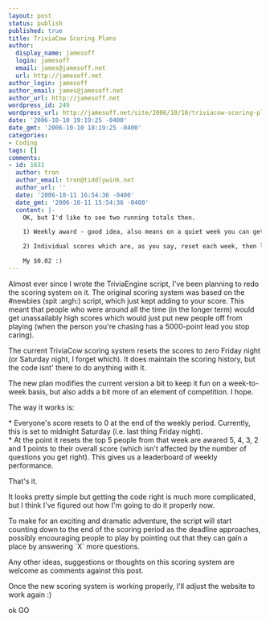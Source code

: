 ```yaml
---
layout: post
status: publish
published: true
title: TriviaCow Scoring Plans
author:
  display_name: jamesoff
  login: jamesoff
  email: james@jamesoff.net
  url: http://jamesoff.net
author_login: jamesoff
author_email: james@jamesoff.net
author_url: http://jamesoff.net
wordpress_id: 249
wordpress_url: http://jamesoff.net/site/2006/10/10/triviacow-scoring-plans/
date: '2006-10-10 19:19:25 -0400'
date_gmt: '2006-10-10 18:19:25 -0400'
categories:
- Coding
tags: []
comments:
- id: 1631
  author: tron
  author_email: tron@tiddlywink.net
  author_url: ''
  date: '2006-10-11 16:54:36 -0400'
  date_gmt: '2006-10-11 15:54:36 -0400'
  content: |-
    OK, but I'd like to see two running totals then.

    1) Weekly award - good idea, also means on a quiet week you can get 5 points for only getting a few right - I'd award more places though, maybe 10 for first to 1 for 10th. Needs a weekly table, and a long term leaderboard. You still get the same problem though, people playing longer will have higher scores overall - I think that's just tough, tbh. These points should be kept separate, and not part of the overall scores.

    2) Individual scores which are, as you say, reset each week, then like the above, there's a weekly table, and a long term accumulating table. I want to keep the long term one, I was enjoying wondering if my 3,000 point gap to the person above me would ever be filled, and it's nice to see just *how* much time you've wasted.

    My $0.02 :)
---
```

<p>Almost ever since I wrote the TriviaEngine script, I've been planning to redo the scoring system on it. The original scoring system was based on the #newbies (spit :argh:) script, which just kept adding to your score. This meant that people who were around all the time (in the longer term) would get unassailably high scores which would just put new people off from playing (when the person you're chasing has a 5000-point lead you stop caring).</p>
<p>The current TriviaCow scoring system resets the scores to zero Friday night (or Saturday night, I forget which). It does maintain the scoring history, but the code isnt' there to do anything with it.</p>
<p>The new plan modifies the current version a bit to keep it fun on a week-to-week basis, but also adds a bit more of an element of competition. I hope.</p>
<p>The way it works is:</p>
<p>* Everyone's score resets to 0 at the end of the weekly period. Currently, this is set to midnight Saturday (i.e. last thing Friday night).<br />
* At the point it resets the top 5 people from that week are awared 5, 4, 3, 2 and 1 points to their overall score (which isn't affected by the number of questions you get right). This gives us a leaderboard of weekly performance.</p>
<p>That's it.</p>
<p>It looks pretty simple but getting the code right is much more complicated, but I think I've figured out how I'm going to do it properly now.</p>
<p>To make for an exciting and dramatic adventure, the script will start counting down to the end of the scoring period as the deadline approaches, possibly encouraging people to play by pointing out that they can gain a place by answering `X` more questions.</p>
<p>Any other ideas, suggestions or thoughts on this scoring system are welcome as comments against this post.</p>
<p>Once the new scoring system is working properly, I'll adjust the website to work again :)</p>
<p>ok GO</p>
